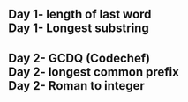 Day 1-
length of last word </br>
Day 1-
Longest substring</br>
--------------------------------------------------------------------------------------------------
Day 2-
GCDQ (Codechef)</br>
Day 2-
longest common prefix</br>
Day 2-
Roman to integer</br>
---------------------------------------------------------------------------------------------------

